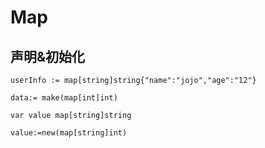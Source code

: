 # Map

## 声明&初始化

```
userInfo := map[string]string{"name":"jojo","age":"12"}
```

```
data:= make(map[int]int)
```

```
var value map[string]string
```

```
value:=new(map[string]int)
```

